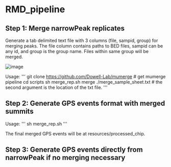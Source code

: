 # RMD_pipeline

## Step 1: Merge narrowPeak replicates

Generate a tab delimited text file with 3 columns (file, sampid, group) for merging peaks. The file column contains paths to BED files, sampid can be any id, and group is the group name. Files within same group will be merged.

![image](https://user-images.githubusercontent.com/108205199/233177885-ea12aea2-af57-41cc-82f4-b74a6d568407.png)

Usage:
'''
git clone https://github.com/Dowell-Lab/mumerge # get mumerge pipeline
cd scripts
sh merge_rep.sh merge ./merge_sample_sheet.txt # the second argument is the location of the txt file.
'''


## Step 2: Generate GPS events format with merged summits

Usage:
'''
sh merge_rep.sh
'''

The final merged GPS events will be at resources/processed_chip.


## Step 3: Generate GPS events directly from narrowPeak if no merging necessary


